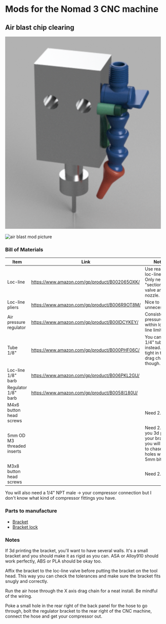 # Mods for the Nomad 3 CNC machine

## Air blast chip clearing

![air blast mod render](./images/air_blast_render.png)

![air blast mod picture](./images/air_blast_image.HEIC)

### Bill of Materials
Item | Link | Note
---- | ---- | ----
Loc-line | https://www.amazon.com/gp/product/B002065OXK/ | Use real 1/4" loc-line. Only need 1 "section", 1 valve and 1 nozzle.
Loc-line pliers | https://www.amazon.com/gp/product/B006R9OT8M/ | Nice to have, unnecessary.
Air pressure regulator | https://www.amazon.com/gp/product/B00IDCYKEY/ | Consistent pressure within loc-line limits.
Tube 1/8" | https://www.amazon.com/gp/product/B000PHF06C/ | You can use 1/4" tubing instead. It's tight in the drag chain though.
Loc-line 1/8" barb | https://www.amazon.com/gp/product/B006PKL2GU/ | 
Regulator 1/8" barb | https://www.amazon.com/gp/product/B0058I180U/ | 
M4x6 button head screws | | Need 2.
5mm OD M3 threaded inserts | | Need 2.  If you 3d print your bracket you will want to chase the holes with a 5mm bit.
M3x8 button head screws | | Need 2.

You will also need a 1/4" NPT male -> your compressor connection but I don't know what kind of compressor fittings you have.

### Parts to manufacture

* [Bracket](./models/air_blast_bracket.stl)
* [Bracket lock](./models/air_blast_lock.stl)

### Notes
If 3d printing the bracket, you'll want to have several walls.  It's a small bracket and you should make it as rigid as you can.  ASA or Alloy910 should work perfectly, ABS or PLA should be okay too.

Affix the bracket to the loc-line valve before putting the bracket on the tool head.  This way you can check the tolerances and make sure the bracket fits snugly and correctly.

Run the air hose through the X axis drag chain for a neat install.  Be mindful of the wiring.

Poke a small hole in the rear right of the back panel for the hose to go through, bolt the regulator bracket to the rear right of the CNC machine, connect the hose and get your compressor out.



